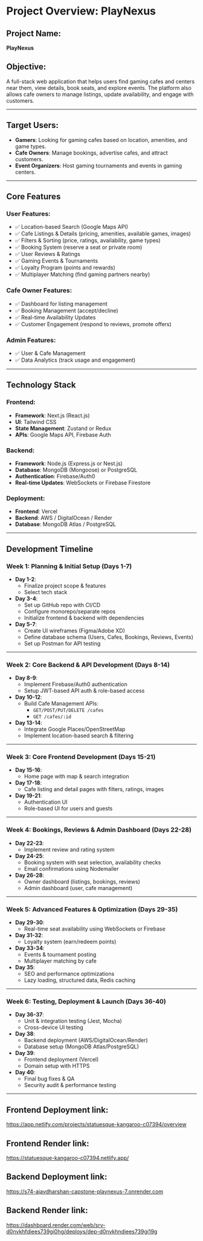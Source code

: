 # Project Overview: PlayNexus

## Project Name:
**PlayNexus**

## Objective:
A full-stack web application that helps users find gaming cafes and centers near them, view details, book seats, and explore events. The platform also allows cafe owners to manage listings, update availability, and engage with customers.

---

## Target Users:
- **Gamers**: Looking for gaming cafes based on location, amenities, and game types.
- **Cafe Owners**: Manage bookings, advertise cafes, and attract customers.
- **Event Organizers**: Host gaming tournaments and events in gaming centers.

---

## Core Features

### User Features:
- ✅ Location-based Search (Google Maps API)
- ✅ Cafe Listings & Details (pricing, amenities, available games, images)
- ✅ Filters & Sorting (price, ratings, availability, game types)
- ✅ Booking System (reserve a seat or private room)
- ✅ User Reviews & Ratings
- ✅ Gaming Events & Tournaments
- ✅ Loyalty Program (points and rewards)
- ✅ Multiplayer Matching (find gaming partners nearby)

### Cafe Owner Features:
- ✅ Dashboard for listing management
- ✅ Booking Management (accept/decline)
- ✅ Real-time Availability Updates
- ✅ Customer Engagement (respond to reviews, promote offers)

### Admin Features:
- ✅ User & Cafe Management
- ✅ Data Analytics (track usage and engagement)

---

## Technology Stack

### Frontend:
- **Framework**: Next.js (React.js)
- **UI**: Tailwind CSS
- **State Management**: Zustand or Redux
- **APIs**: Google Maps API, Firebase Auth

### Backend:
- **Framework**: Node.js (Express.js or Nest.js)
- **Database**: MongoDB (Mongoose) or PostgreSQL
- **Authentication**: Firebase/Auth0
- **Real-time Updates**: WebSockets or Firebase Firestore

### Deployment:
- **Frontend**: Vercel
- **Backend**: AWS / DigitalOcean / Render
- **Database**: MongoDB Atlas / PostgreSQL

---

## Development Timeline

### Week 1: Planning & Initial Setup (Days 1-7)
- **Day 1-2**: 
  - Finalize project scope & features
  - Select tech stack
- **Day 3-4**: 
  - Set up GitHub repo with CI/CD
  - Configure monorepo/separate repos
  - Initialize frontend & backend with dependencies
- **Day 5-7**:
  - Create UI wireframes (Figma/Adobe XD)
  - Define database schema (Users, Cafes, Bookings, Reviews, Events)
  - Set up Postman for API testing

---

### Week 2: Core Backend & API Development (Days 8-14)
- **Day 8-9**:
  - Implement Firebase/Auth0 authentication
  - Setup JWT-based API auth & role-based access
- **Day 10-12**:
  - Build Cafe Management APIs: 
    - `GET/POST/PUT/DELETE /cafes`
    - `GET /cafes/:id`
- **Day 13-14**:
  - Integrate Google Places/OpenStreetMap
  - Implement location-based search & filtering

---

### Week 3: Core Frontend Development (Days 15-21)
- **Day 15-16**:
  - Home page with map & search integration
- **Day 17-18**:
  - Cafe listing and detail pages with filters, ratings, images
- **Day 19-21**:
  - Authentication UI
  - Role-based UI for users and guests

---

### Week 4: Bookings, Reviews & Admin Dashboard (Days 22-28)
- **Day 22-23**:
  - Implement review and rating system
- **Day 24-25**:
  - Booking system with seat selection, availability checks
  - Email confirmations using Nodemailer
- **Day 26-28**:
  - Owner dashboard (listings, bookings, reviews)
  - Admin dashboard (user, cafe management)

---

### Week 5: Advanced Features & Optimization (Days 29-35)
- **Day 29-30**:
  - Real-time seat availability using WebSockets or Firebase
- **Day 31-32**:
  - Loyalty system (earn/redeem points)
- **Day 33-34**:
  - Events & tournament posting
  - Multiplayer matching by cafe
- **Day 35**:
  - SEO and performance optimizations
  - Lazy loading, structured data, Redis caching

---

### Week 6: Testing, Deployment & Launch (Days 36-40)
- **Day 36-37**:
  - Unit & integration testing (Jest, Mocha)
  - Cross-device UI testing
- **Day 38**:
  - Backend deployment (AWS/DigitalOcean/Render)
  - Database setup (MongoDB Atlas/PostgreSQL)
- **Day 39**:
  - Frontend deployment (Vercel)
  - Domain setup with HTTPS
- **Day 40**:
  - Final bug fixes & QA
  - Security audit & performance testing

---
## Frontend Deployment link:
https://app.netlify.com/projects/statuesque-kangaroo-c07394/overview

## Frontend Render link:
https://statuesque-kangaroo-c07394.netlify.app/

## Backend Deployment link:
https://s74-ajaydharshan-capstone-playnexus-7.onrender.com

## Backend Render link:
https://dashboard.render.com/web/srv-d0nvkhfdiees739gi0hg/deploys/dep-d0nvkhndiees739gi19g